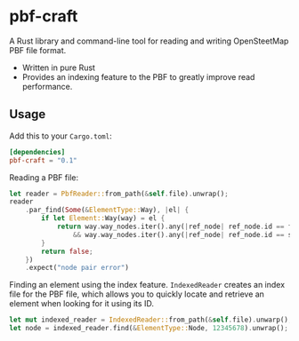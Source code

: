 # pbf-craft

A Rust library and command-line tool for reading and writing OpenSteetMap PBF file format.

- Written in pure Rust
- Provides an indexing feature to the PBF to greatly improve read performance.

## Usage

Add this to your `Cargo.toml`:

```toml
[dependencies]
pbf-craft = "0.1"
```

Reading a PBF file:

```rust
let reader = PbfReader::from_path(&self.file).unwrap();
reader
    .par_find(Some(&ElementType::Way), |el| {
        if let Element::Way(way) = el {
            return way.way_nodes.iter().any(|ref_node| ref_node.id == first)
                && way.way_nodes.iter().any(|ref_node| ref_node.id == second);
        }
        return false;
    })
    .expect("node pair error")
```

Finding an element using the index feature. `IndexedReader` creates an index file for the PBF file, which allows you to quickly locate and retrieve an element when looking for it using its ID.

```rust
let mut indexed_reader = IndexedReader::from_path(&self.file).unwarp();
let node = indexed_reader.find(&ElementType::Node, 12345678).unwrap();
```
